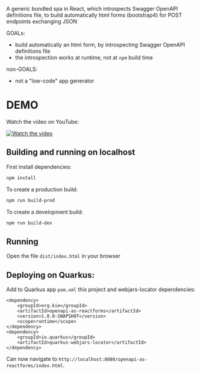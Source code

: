 A generic bundled spa in React, which introspects Swagger OpenAPI definitions file, to build automatically html forms (bootstrap4) for POST endpoints exchanging JSON

GOALs:
- build automatically an html form, by introspecting Swagger OpenAPI definitions file
- the introspection works at runtime, not at `npm` build time

non-GOALS:
- not a "low-code" app generator

# DEMO

Watch the video on YouTube:

[![Watch the video](https://img.youtube.com/vi/av_DoGNl2jI/hqdefault.jpg)](https://youtu.be/av_DoGNl2jI)

## Building and running on localhost

First install dependencies:

```sh
npm install
```

To create a production build:

```sh
npm run build-prod
```

To create a development build:

```sh
npm run build-dev
```

## Running

Open the file `dist/index.html` in your browser

## Deploying on Quarkus:

Add to Quarkus app `pom.xml` this project and webjars-locator dependencies:

```
<dependency>
    <groupId>org.kie</groupId>
    <artifactId>openapi-as-reactforms</artifactId>
    <version>1.0.0-SNAPSHOT</version>
    <scope>runtime</scope>
</dependency>
<dependency>
    <groupId>io.quarkus</groupId>
    <artifactId>quarkus-webjars-locator</artifactId>
</dependency>
```

Can now navigate to `http://localhost:8080/openapi-as-reactforms/index.html`.
